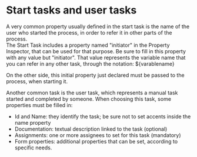 # Start tasks and user tasks

A very common property usually defined in the start task is the name of the user who started the process, in order to refer it in other parts of the process.  
The Start Task includes a property named "initiator" in the Property Inspector, that can be used for that purpose. Be sure to fill in this property with any value but "initiator". That value represents the variable name that you can refer in any other task, through the notation: ${varablename}

On the other side, this initial property just declared must be passed to the process, when starting it.

Another common task is the user task, which represents a manual task started and completed by someone. When choosing this task, some properties must be filled in:

* Id and Name: they identify the task; be sure not to set accents inside the name property
* Documentation: textual description linked to the task \(optional\)
* Assignments: one or more assignees to set for this task \(mandatory\)
* Form properties: additional properties that can be set, according to specific needs.

